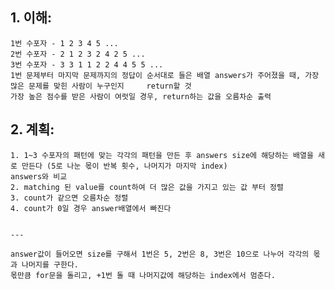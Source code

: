
## 1. 이해: 
    1번 수포자 - 1 2 3 4 5 ...
    2번 수포자 - 2 1 2 3 2 4 2 5 ...
    3번 수포자 - 3 3 1 1 2 2 4 4 5 5 ...
    1번 문제부터 마지막 문제까지의 정답이 순서대로 들은 배열 answers가 주어졌을 때, 가장 많은 문제를 맞힌 사람이 누구인지     return할 것
    가장 높은 점수를 받은 사람이 여럿일 경우, return하는 값을 오름차순 출력


## 2. 계획:
    1. 1~3 수포자의 패턴에 맞는 각각의 패턴을 만든 후 answers size에 해당하는 배열을 새로 만든다 (5로 나눈 몫이 반복 횟수, 나머지가 마지막 index)
    answers와 비교
    2. matching 된 value를 count하여 더 많은 값을 가지고 있는 값 부터 정렬
    3. count가 같으면 오름차순 정렬
    4. count가 0일 경우 answer배열에서 빠진다
    
    
    ---
    
    answer값이 들어오면 size를 구해서 1번은 5, 2번은 8, 3번은 10으로 나누어 각각의 몫과 나머지를 구한다.
    몫만큼 for문을 돌리고, +1번 돌 때 나머지값에 해당하는 index에서 멈춘다.